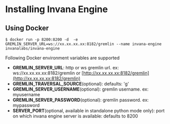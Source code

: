 # Installing Invana Engine

## Using Docker

```
$ docker run -p 8200:8200 -d  -e GREMLIN_SERVER_URL=ws://xx.xx.xx.xx:8182/gremlin --name invana-engine invanalabs/invana-engine 
```

Following Docker environment variables are supported

* **GREMLIN\_SERVER\_URL**: http or ws gremlin url. ex: ws://xx.xx.xx.xx:8182/gremlin or [http://xx.xx.xx.xx:8182/gremlin](http://xx.xx.xx.xx:8182/gremlin)
* **GREMLIN\_TRAVERSAL\_SOURCE**\(optional\): defaults: 'g'
* **GREMLIN\_SERVER\_USERNAME**\(optional\): gremlin username. ex: myusername
* **GREMLIN\_SERVER\_PASSWORD**\(optional\): gremlin password. ex: mypassword
* **SERVER\_PORT**\(optional, available in standalone python mode only\): port on which invana engine server is available: defaults to 8200

